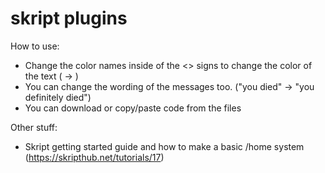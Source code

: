 # skript plugins

How to use:
* Change the color names inside of the <> signs to change the color of the text ( <blue> -> <orange> )
* You can change the wording of the messages too.  ("you died" -> "you definitely died")
* You can download or copy/paste code from the files
  
Other stuff:
* Skript getting started guide and how to make a basic /home system (https://skripthub.net/tutorials/17)
